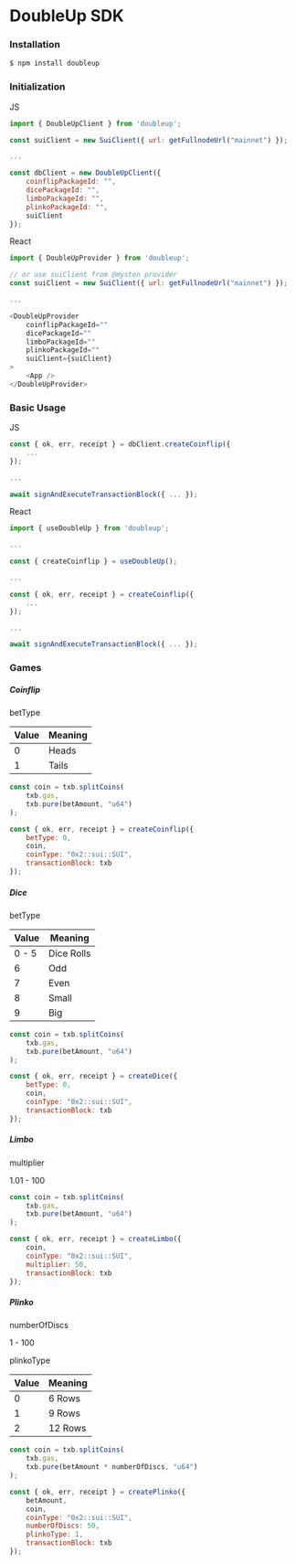 # DoubleUp SDK

### Installation

```sh
$ npm install doubleup
```

### Initialization

JS

```js
import { DoubleUpClient } from 'doubleup';

const suiClient = new SuiClient({ url: getFullnodeUrl("mainnet") });

...

const dbClient = new DoubleUpClient({
    coinflipPackageId: "",
    dicePackageId: "",
    limboPackageId: "",
    plinkoPackageId: "",
    suiClient
});
```

React

```js
import { DoubleUpProvider } from 'doubleup';

// or use suiClient from @mysten provider
const suiClient = new SuiClient({ url: getFullnodeUrl("mainnet") });

...

<DoubleUpProvider
    coinflipPackageId=""
    dicePackageId=""
    limboPackageId=""
    plinkoPackageId=""
    suiClient={suiClient}
>
    <App />
</DoubleUpProvider>
```

### Basic Usage

JS

```js
const { ok, err, receipt } = dbClient.createCoinflip({
    ...
});

...

await signAndExecuteTransactionBlock({ ... });
```

React

```js
import { useDoubleUp } from 'doubleup';

...

const { createCoinflip } = useDoubleUp();

...

const { ok, err, receipt } = createCoinflip({
    ...
});

...

await signAndExecuteTransactionBlock({ ... });
```

### Games

##### Coinflip

betType

| Value | Meaning |
| ----- | ------- |
|   0   |  Heads  |
|   1   |  Tails  |

```js
const coin = txb.splitCoins(
    txb.gas,
    txb.pure(betAmount, "u64")
);

const { ok, err, receipt } = createCoinflip({
    betType: 0,
    coin,
    coinType: "0x2::sui::SUI",
    transactionBlock: txb
});
```

##### Dice

betType

| Value | Meaning    |
| ----- | ---------- |
| 0 - 5 | Dice Rolls |
|   6   | Odd        |
|   7   | Even       |
|   8   | Small      |
|   9   | Big        |

```js
const coin = txb.splitCoins(
    txb.gas,
    txb.pure(betAmount, "u64")
);

const { ok, err, receipt } = createDice({
    betType: 0,
    coin,
    coinType: "0x2::sui::SUI",
    transactionBlock: txb
});
```

##### Limbo

multiplier

1.01 - 100

```js
const coin = txb.splitCoins(
    txb.gas,
    txb.pure(betAmount, "u64")
);

const { ok, err, receipt } = createLimbo({
    coin,
    coinType: "0x2::sui::SUI",
    multiplier: 50,
    transactionBlock: txb
});
```

##### Plinko

numberOfDiscs

1 - 100

plinkoType

| Value | Meaning |
| ----- | ------- |
|   0   | 6 Rows  |
|   1   | 9 Rows  |
|   2   | 12 Rows |

```js
const coin = txb.splitCoins(
    txb.gas,
    txb.pure(betAmount * numberOfDiscs, "u64")
);

const { ok, err, receipt } = createPlinko({
    betAmount,
    coin,
    coinType: "0x2::sui::SUI",
    numberOfDiscs: 50,
    plinkoType: 1,
    transactionBlock: txb
});
```
